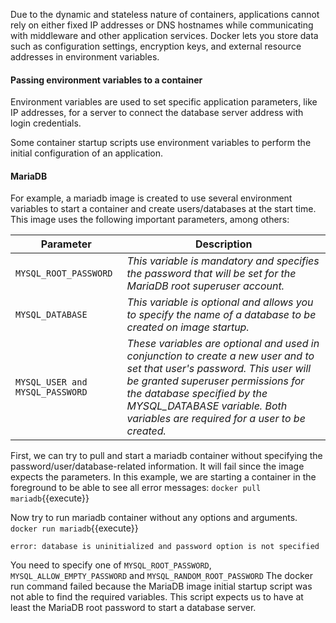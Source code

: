 Due to the dynamic and stateless nature of containers, applications cannot rely on either fixed IP addresses or DNS hostnames while communicating with middleware and other application services. Docker lets you store data such as configuration settings, encryption keys, and external resource addresses in environment variables.

#### Passing environment variables to a container
Environment variables are used to set specific application parameters, like IP addresses, for a server to connect the database server address with login credentials.

Some container startup scripts use environment variables to perform the initial configuration of an application.

#### MariaDB
For example, a mariadb image is created to use several environment variables to start a container and create users/databases at the start time. This image uses the following important parameters, among others:


Parameter | Description
--- | ---
`MYSQL_ROOT_PASSWORD` | *This variable is mandatory and specifies the password that will be set for the MariaDB root superuser account.*
`MYSQL_DATABASE` | *This variable is optional and allows you to specify the name of a database to be created on image startup.*
`MYSQL_USER and MYSQL_PASSWORD` | *These variables are optional and used in conjunction to create a new user and to set that user's password. This user will be granted superuser permissions for the database specified by the MYSQL_DATABASE variable. Both variables are required for a user to be created.*


First, we can try to pull and start a mariadb container without specifying the password/user/database-related information. It will fail since the image expects the parameters. In this example, we are starting a container in the foreground to be able to see all error messages:
`docker pull mariadb`{{execute}}

Now try to run mariadb container without any options and arguments.
`docker run mariadb`{{execute}}

```
error: database is uninitialized and password option is not specified
```

You need to specify one of `MYSQL_ROOT_PASSWORD`, `MYSQL_ALLOW_EMPTY_PASSWORD` and `MYSQL_RANDOM_ROOT_PASSWORD`
The docker run command failed because the MariaDB image initial startup script was not able to find the required variables. This script expects us to have at least the MariaDB root password to start a database server. 